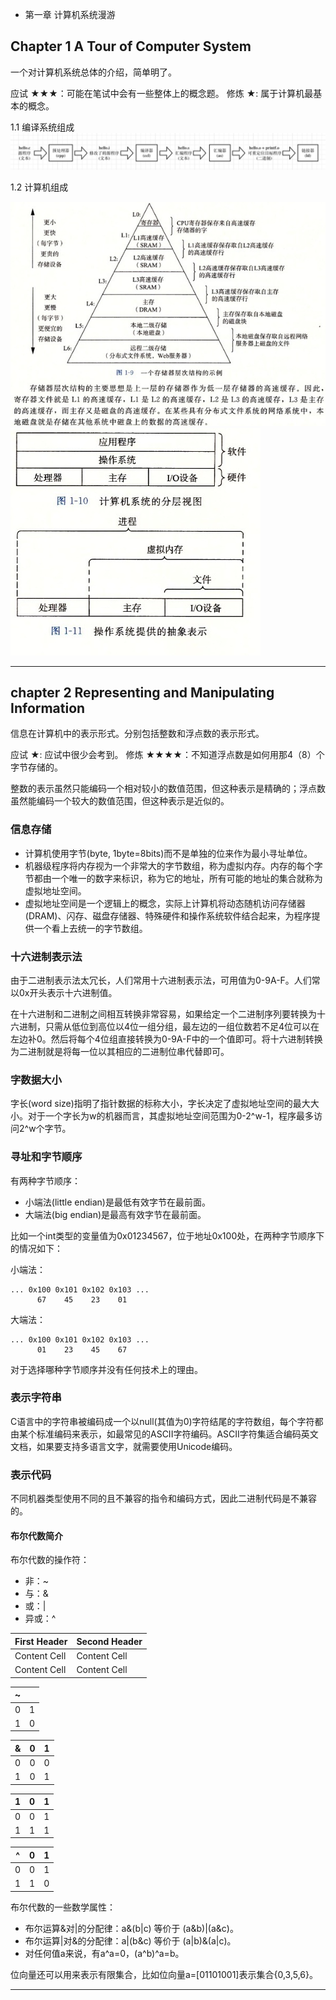 - 第一章 计算机系统漫游



## Chapter 1 A Tour of Computer System
一个对计算机系统总体的介绍，简单明了。

应试 ★★★：可能在笔试中会有一些整体上的概念题。
修炼 ★: 属于计算机最基本的概念。


1.1  编译系统组成
![数据](./img/hello_compilation_system.png)

1.2 计算机组成

![数据](img/1-9.jpg)
![数据](img/1-11.jpg)

- - - - - - - - - - - - - - - - - - - - - - - - - - - - - - - - - - - - - - - - - - - - - - - - - - - - - - - - - - - - - - - - - - - - - -
## chapter 2 Representing and Manipulating Information

信息在计算机中的表示形式。分别包括整数和浮点数的表示形式。

应试 ★: 应试中很少会考到。
修炼 ★★★★：不知道浮点数是如何用那4（8）个字节存储的。

整数的表示虽然只能编码一个相对较小的数值范围，但这种表示是精确的；浮点数虽然能编码一个较大的数值范围，但这种表示是近似的。

### 信息存储
- 计算机使用字节(byte, 1byte=8bits)而不是单独的位来作为最小寻址单位。
- 机器级程序将内存视为一个非常大的字节数组，称为虚拟内存。内存的每个字节都由一个唯一的数字来标识，称为它的地址，所有可能的地址的集合就称为虚拟地址空间。
- 虚拟地址空间是一个逻辑上的概念，实际上计算机将动态随机访问存储器(DRAM)、闪存、磁盘存储器、特殊硬件和操作系统软件结合起来，为程序提供一个看上去统一的字节数组。
### 十六进制表示法
由于二进制表示法太冗长，人们常用十六进制表示法，可用值为0-9A-F。人们常以0x开头表示十六进制值。

在十六进制和二进制之间相互转换非常容易，如果给定一个二进制序列要转换为十六进制，只需从低位到高位以4位一组分组，最左边的一组位数若不足4位可以在左边补0。然后将每个4位组直接转换为0-9A-F中的一个值即可。将十六进制转换为二进制就是将每一位以其相应的二进制位串代替即可。

### 字数据大小
字长(word size)指明了指针数据的标称大小，字长决定了虚拟地址空间的最大大小。对于一个字长为w的机器而言，其虚拟地址空间范围为0-2^w-1，程序最多访问2^w个字节。

### 寻址和字节顺序
有两种字节顺序：

- 小端法(little endian)是最低有效字节在最前面。
- 大端法(big endian)是最高有效字节在最前面。

比如一个int类型的变量值为0x01234567，位于地址0x100处，在两种字节顺序下的情况如下：

小端法：

```
... 0x100 0x101 0x102 0x103 ...
      67    45    23    01
```
大端法：

```
... 0x100 0x101 0x102 0x103 ...
      01    23    45    67
```
对于选择哪种字节顺序并没有任何技术上的理由。

### 表示字符串
C语言中的字符串被编码成一个以null(其值为0)字符结尾的字符数组，每个字符都由某个标准编码来表示，如最常见的ASCII字符编码。ASCII字符集适合编码英文文档，如果要支持多语言文字，就需要使用Unicode编码。

### 表示代码
不同机器类型使用不同的且不兼容的指令和编码方式，因此二进制代码是不兼容的。

#### 布尔代数简介

布尔代数的操作符：

- 非：~
- 与：&
- 或：|
- 异或：^

| First Header  | Second Header |
| ------------- | ------------- |
| Content Cell  | Content Cell  |
| Content Cell  | Content Cell  |


|  ~   |      |
| ------------- | ------------- |
|  0   |  1   |
|  1   |  0   |

|  &   |  0   |  1   |
| ------------- | ------------- | ------------- |
|  0   |  0   |  0   |
|  1   |  0   |  1   |

|  1  |  0   |  1   |
| ------------- | ------------- | ------------- |
|  0   |  0   |  1   |
|  1   |  1   |  1   |

|  ^   |  0   |  1   |
| ------------- | ------------- | ------------- |
|  0   |  0   |  1   |
|  1   |  1   |  0   |

布尔代数的一些数学属性：

- 布尔运算&对|的分配律：a&(b|c) 等价于 (a&b)|(a&c)。
- 布尔运算|对&的分配律：a|(b&c) 等价于 (a|b)&(a|c)。
- 对任何值a来说，有a^a=0，(a^b)^a=b。

位向量还可以用来表示有限集合，比如位向量a=[01101001]表示集合{0,3,5,6}。

- - - - - - - - - - - - - - - - - - - - - - - - - - - - - - - - - - - - - - - - - - - - - - - - - - - - - - - - - - - - - - - - - - - - - - 


